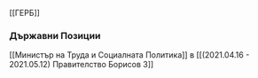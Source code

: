 [[ГЕРБ]]

### Държавни Позиции
[[Министър на Труда и Социалната Политика]] в [[(2021.04.16 - 2021.05.12) Правителство Борисов 3]]